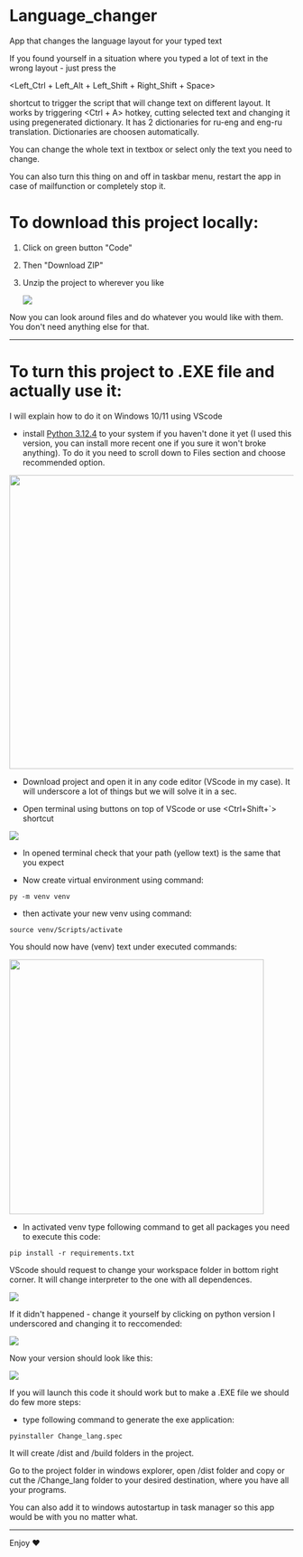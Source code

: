 # Language_changer

 App that changes the language layout for your typed text

If you found yourself in a situation where you typed a lot of text in the wrong layout - just press the 

<Left_Ctrl + Left_Alt + Left_Shift + Right_Shift + Space> 

shortcut to trigger the script that will change text on different layout. It works by triggering <Ctrl + A> hotkey, cutting selected text and changing it using pregenerated dictionary. It has 2 dictionaries for ru-eng and eng-ru translation. Dictionaries are choosen automatically.

You can change the whole text in textbox or select only the text you need to change.

You can also turn this thing on and off in taskbar menu, restart the app in case of mailfunction or completely stop it.

# To download this project locally:

1. Click on green button "Code"

2. Then "Download ZIP"

3. Unzip the project to wherever you like
   
   ![](C:\Users\user\AppData\Roaming\marktext\images\2024-07-20-19-23-17-image.png)

Now you can look around files and do whatever you would like with them. You don't need anything else for that.

---

# To turn this project to .EXE file and actually use it:

I will explain how to do it on Windows 10/11 using VScode

- install [Python 3.12.4](https://www.python.org/downloads/release/python-3124/) to your system if you haven't done it yet (I used this version, you can install more recent one if you sure it won't broke anything). To do it you need to scroll down to Files section and choose recommended option.

<img title="" src="file:///C:/Users/user/AppData/Roaming/marktext/images/2024-07-20-19-35-25-image.png" alt="" width="520">

- Download project and open it in any code editor (VScode in my case). It will underscore a lot of things but we will solve it in a sec.

- Open terminal using buttons on top of VScode or use <Ctrl+Shift+`> shortcut

![](C:\Users\user\AppData\Roaming\marktext\images\2024-07-20-19-42-18-image.png)

- In opened terminal check that your path (yellow text) is the same that you expect

- Now create virtual environment using command:

```shell
py -m venv venv
```

- then activate your new venv using command:

```shell
source venv/Scripts/activate
```

You should now have (venv) text under executed commands:

<img src="file:///C:/Users/user/AppData/Roaming/marktext/images/2024-07-20-19-56-31-image.png" title="" alt="" width="451">

- In activated venv type following command to get all packages you need to execute this code:

```shell
pip install -r requirements.txt
```

VScode should request to change your workspace folder in bottom right corner. It will change interpreter to the one with all dependences.

![](C:\Users\user\AppData\Roaming\marktext\images\2024-07-20-20-00-21-image.png)

If it didn't happened - change it yourself by clicking on python version I underscored and changing it to reccomended:

![](C:\Users\user\AppData\Roaming\marktext\images\2024-07-20-20-04-25-image.png)

Now your version should look like this:

![](C:\Users\user\AppData\Roaming\marktext\images\2024-07-20-20-06-10-image.png)

If you will launch this code it should work but to make a .EXE file we should do few more steps:

- type following command to generate the exe application:

```shell
pyinstaller Change_lang.spec
```

It will create /dist and /build folders in the project.

Go to the project folder in windows explorer, open /dist folder and copy or cut the /Change_lang folder to your desired destination, where you have all your programs.

You can also add it to windows autostartup in task manager so this app would be with you no matter what.

---

Enjoy ❤️
